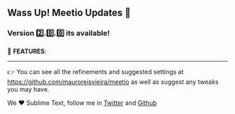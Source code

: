 ## Wass Up! Meetio Updates 🎁

### Version 2️⃣.0️⃣.0️⃣ its available!

📣 **FEATURES**:


---

👉 You can see all the refinements and suggested settings at https://github.com/mauroreisvieira/meetio
as well as suggest any tweaks you may have.

We ♥️ Sublime Text, follow me in [Twitter](https://twitter.com/mauroreisviera) and
[Github](https://github.com/mauroreisvieira/)
